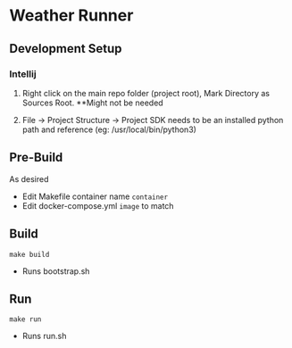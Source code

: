 # Weather Runner


## Development Setup
### Intellij
1. Right click on the main repo folder (project root), Mark Directory as Sources Root.  **Might not be needed

1. File -> Project Structure -> Project SDK needs to be an installed python path and reference (eg: /usr/local/bin/python3)

## Pre-Build
As desired
* Edit Makefile container name `container`
* Edit docker-compose.yml `image` to match

## Build
`make build`
* Runs bootstrap.sh

## Run
`make run`
* Runs run.sh